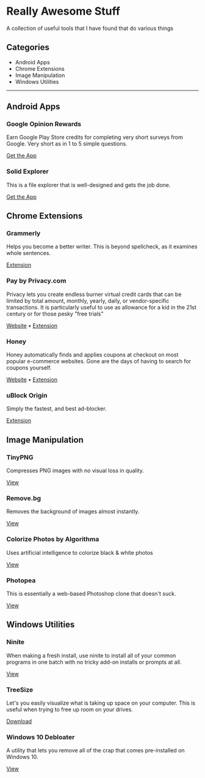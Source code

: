 # Really Awesome Stuff
A collection of useful tools that I have found that do various things

## Categories
* Android Apps
* Chrome Extensions
* Image Manipulation
* Windows Utilities

____
## Android Apps

### Google Opinion Rewards
Earn Google Play Store credits for completing very short surveys from Google. Very short as in 1 to 5 simple questions.

[Get the App](https://play.google.com/store/apps/details?id=com.google.android.apps.paidtasks&hl=en_US)

### Solid Explorer
This is a file explorer that is well-designed and gets the job done.

[Get the App](https://play.google.com/store/apps/details?id=pl.solidexplorer2&hl=en_US)

## Chrome Extensions

### Grammerly
Helps you become a better writer. This is beyond spellcheck, as it examines whole sentences.

[Extension](https://chrome.google.com/webstore/detail/grammarly-for-chrome/kbfnbcaeplbcioakkpcpgfkobkghlhen)

### Pay by Privacy.com
Privacy lets you create endless burner virtual credit cards that can be limited by total amount, monthly, yearly, daily, or vendor-specific transactions. 
It is particularly useful to use as allowance for a kid in the 21st century or for those pesky "free trials"

[Website](https://privacy.com/join/H3YCE) • [Extension](https://chrome.google.com/webstore/detail/pay-by-privacycom/hmgpakheknboplhmlicfkkgjipfabmhp)

### Honey
Honey automatically finds and applies coupons at checkout on most popular e-commerce websites. Gone are the days of having to search for coupons yourself.

[Website](https://www.joinhoney.com/ref/73ya1lm) • [Extension](https://chrome.google.com/webstore/detail/honey/bmnlcjabgnpnenekpadlanbbkooimhnj)

### uBlock Origin
Simply the fastest, and best ad-blocker.

[Extension](https://chrome.google.com/webstore/detail/ublock-origin/cjpalhdlnbpafiamejdnhcphjbkeiagm)


## Image Manipulation

### TinyPNG
Compresses PNG images with no visual loss in quality.

[View](https://tinypng.com)

### Remove.bg
Removes the background of images almost instantly.

[View](https://remove.bg)

### Colorize Photos by Algorithma
Uses artificial intelligence to colorize black & white photos

[View](https://demos.algorithmia.com/colorize-photos)

### Photopea
This is essentially a web-based Photoshop clone that doesn't suck.

[View](https://www.photopea.com/)


## Windows Utilities

### Ninite
When making a fresh install, use ninite to install all of your common programs in one batch with no tricky add-on installs or prompts at all.

[View](https://ninite.com)

### TreeSize
Let's you easily visualize what is taking up space on your computer. This is useful when trying to free up room on your drives.

[Download](https://www.jam-software.com/treesize_free)

### Windows 10 Debloater
A utility that lets you remove all of the crap that comes pre-installed on Windows 10.

[View](https://github.com/Sycnex/Windows10Debloater)
